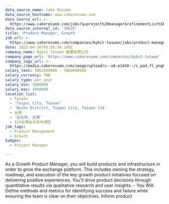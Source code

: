 ```yaml
---
data_source_name: Cake Resume
data_source_hostname: www.cakeresume.com
data_source_url: >-
  https://www.cakeresume.com/jobs?q=project%20manager&refinementList%5Blang_name%5D%5B0%5D=English&refinementList%5Bsalary_type%5D=per_year&range%5Bsalary_range%5D%5Bmin%5D=1000000&page=2
data_source_internal_id: '39625'
title: 'Product Manager, Growth '
job_url: >-
  https://www.cakeresume.com/companies/bybit-taiwan/jobs/product-manager-growth-c6144d
date: 2022-04-26T05:50:38.100Z
company_name: Bybit Taiwan 維塵有限公司
company_page_url: 'https://www.cakeresume.com/companies/bybit-taiwan'
company_logo_url: >-
  https://media.cakeresume.com/image/upload/s--oA-e14VO--/c_pad,fl_png8,h_200,w_200/v1649301444/h8g3b381jzu7chk62ya4.png
salary_text: TWD1000000 - TWD4000000
salary_currency: TWD
salary_type: per_year
salary_min: 1000000
salary_max: 4000000
location_list:
  - Taiwan
  - 'Taipei City, Taiwan'
  - 'Neihu District, Taipei City, Taiwan 114'
  - 台灣
  - '台北市, 台灣'
  - 114台灣台北市內湖區
job_tags:
  - Product Management
  - Growth
badges:
  - Project Manager

---
```


As a Growth Product Manager, you will build products and infrastructure in order to grow the exchange platform. This includes owning the strategy, roadmap, and execution of the key growth product initiatives focused on delivering positive experiences. You’ll drive product decisions through quantitative results via qualitative research and user insights. - You Will: Define methods and metrics for identifying success and failure while ensuring the team is clear on their objectives. Inform product 